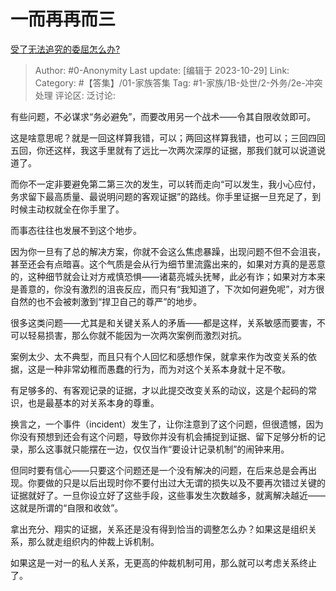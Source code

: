 # 一而再再而三
[受了无法追究的委屈怎么办?](https://www.zhihu.com/question/627503248/answer/3268795716)

> Author: #0-Anonymity
> Last update: [编辑于 2023-10-29]
> Link:
> Category: #【答集】/01-家族答集 
> Tag: #1-家族/1B-处世/2-外务/2e-冲突处理 
> 评论区:
> 泛讨论:

有些问题，不必谋求“务必避免”，而要改用另一个战术——令其自限收敛即可。

这是啥意思呢？就是一回这样算我错，可以；两回这样算我错，也可以；三回四回五回，你还这样，我这手里就有了远比一次两次深厚的证据，那我们就可以说道说道了。

而你不一定非要避免第二第三次的发生，可以转而走向“可以发生，我小心应付，务求留下最高质量、最说明问题的客观证据”的路线。你手里证据一旦充足了，到时候主动权就全在你手里了。

而事态往往也发展不到这个地步。

因为你一旦有了总的解决方案，你就不会这么焦虑暴躁，出现问题不但不会沮丧，甚至还会有点暗喜。这个气质是会从行为细节里流露出来的，如果对方真的是恶意的，这种细节就会让对方戒慎恐惧——诸葛亮城头抚琴，此必有诈；如果对方本来是善意的，你没有激烈的沮丧反应，而只有“我知道了，下次如何避免呢”，对方很自然的也不会被刺激到“捍卫自己的尊严”的地步。

很多这类问题——尤其是和关键关系人的矛盾——都是这样，关系敏感而要害，不可以轻易损害，那么你就不能因为一次两次案例而激烈对抗。

案例太少、太不典型，而且只有个人回忆和感想作保，就拿来作为改变关系的依据，这是一种非常幼稚而愚蠢的行为，而为对这个关系本身就十足不敬。

有足够多的、有客观记录的证据，才以此提交改变关系的动议，这是个起码的常识，也是最基本的对关系本身的尊重。

换言之，一个事件（incident）发生了，让你注意到了这个问题，但很遗憾，因为你没有预想到还会有这个问题，导致你并没有机会捕捉到证据、留下足够分析的记录，那么这事就只能摆在一边，仅仅当作“要设计记录机制”的闹钟来用。

但同时要有信心——只要这个问题还是一个没有解决的问题，在后来总是会再出现。你要做的只是以后出现时你不要付出过大无谓的损失以及不要再次错过关键的证据就好了。一旦你设立好了这些手段，这些事发生次数越多，就离解决越近——这就是所谓的“自限和收敛”。

拿出充分、翔实的证据，关系还是没有得到恰当的调整怎么办？如果这是组织关系，那么就走组织内的仲裁上诉机制。

如果这是一对一的私人关系，无更高的仲裁机制可用，那么就可以考虑关系终止了。